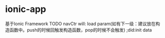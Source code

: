 # ionic-app
基于Ionic Framework
TODO navCtr will: load param(如有下一级：建议放在构造函数中。push的时候回触发构造函数，pop的时候不会触发) ;did:init data
